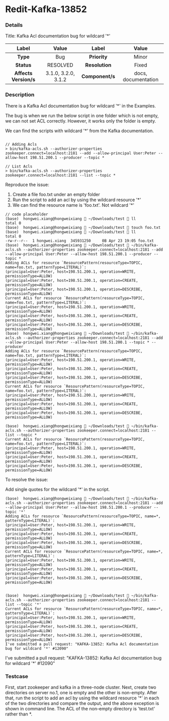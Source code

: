 # Redit-Kafka-13852

### Details

Title: Kafka Acl documentation bug for wildcard '*'


|         Label         |        Value        |      Label      |        Value        |
|:---------------------:|:-------------------:|:---------------:|:-------------------:|
|       **Type**        |         Bug         |  **Priority**   |        Minor        |
|      **Status**       |      RESOLVED       | **Resolution**  |        Fixed        |
| **Affects Version/s** | 3.1.0, 3.2.0, 3.1.2 | **Component/s** | docs, documentation |

### Description

There is a Kafka Acl documentation bug for wildcard '*' in the Examples.

The bug is when we run the below script in one folder which is not empty, we can not set ACL correctly. However, it
works only the folder is empty.

We can find the scripts with wildcard '*' from the Kafka documentation.

```

// Adding Acls
> bin/kafka-acls.sh --authorizer-properties zookeeper.connect=localhost:2181 --add --allow-principal User:Peter --allow-host 198.51.200.1 --producer --topic *

// List Acls
> bin/kafka-acls.sh --authorizer-properties zookeeper.connect=localhost:2181 --list --topic *
```

Reproduce the issue:

1. Create a file foo.txt under an empty folder
2. Run the script to add an acl by using the wildcard resource '*'
3. We can find the resource name is 'foo.txt'. Not wildcard '*'

```
// code placeholder
(base)  hongwei.xiang@hongweixiang  ~/Downloads/test  ll
total 0
(base)  hongwei.xiang@hongweixiang  ~/Downloads/test  touch foo.txt
(base)  hongwei.xiang@hongweixiang  ~/Downloads/test  ll
total 0
-rw-r--r--  1 hongwei.xiang  345931250     0B Apr 23 19:05 foo.txt
(base)  hongwei.xiang@hongweixiang  ~/Downloads/test  ~/bin/kafka-acls.sh --authorizer-properties zookeeper.connect=localhost:2181 --add --allow-principal User:Peter --allow-host 198.51.200.1 --producer --topic *
Adding ACLs for resource `ResourcePattern(resourceType=TOPIC, name=foo.txt, patternType=LITERAL)`:
(principal=User:Peter, host=198.51.200.1, operation=WRITE, permissionType=ALLOW)
(principal=User:Peter, host=198.51.200.1, operation=CREATE, permissionType=ALLOW)
(principal=User:Peter, host=198.51.200.1, operation=DESCRIBE, permissionType=ALLOW)
Current ACLs for resource `ResourcePattern(resourceType=TOPIC, name=foo.txt, patternType=LITERAL)`:
(principal=User:Peter, host=198.51.200.1, operation=WRITE, permissionType=ALLOW)
(principal=User:Peter, host=198.51.200.1, operation=CREATE, permissionType=ALLOW)
(principal=User:Peter, host=198.51.200.1, operation=DESCRIBE, permissionType=ALLOW)
(base)  hongwei.xiang@hongweixiang  ~/Downloads/test  ~/bin/kafka-acls.sh --authorizer-properties zookeeper.connect=localhost:2181 --add --allow-principal User:Peter --allow-host 198.51.200.1 --topic * --producer
Adding ACLs for resource `ResourcePattern(resourceType=TOPIC, name=foo.txt, patternType=LITERAL)`:
(principal=User:Peter, host=198.51.200.1, operation=WRITE, permissionType=ALLOW)
(principal=User:Peter, host=198.51.200.1, operation=CREATE, permissionType=ALLOW)
(principal=User:Peter, host=198.51.200.1, operation=DESCRIBE, permissionType=ALLOW)
Current ACLs for resource `ResourcePattern(resourceType=TOPIC, name=foo.txt, patternType=LITERAL)`:
(principal=User:Peter, host=198.51.200.1, operation=WRITE, permissionType=ALLOW)
(principal=User:Peter, host=198.51.200.1, operation=CREATE, permissionType=ALLOW)
(principal=User:Peter, host=198.51.200.1, operation=DESCRIBE, permissionType=ALLOW)

(base)  hongwei.xiang@hongweixiang  ~/Downloads/test  ~/bin/kafka-acls.sh --authorizer-properties zookeeper.connect=localhost:2181 --list --topic *
Current ACLs for resource `ResourcePattern(resourceType=TOPIC, name=foo.txt, patternType=LITERAL)`:
(principal=User:Peter, host=198.51.200.1, operation=WRITE, permissionType=ALLOW)
(principal=User:Peter, host=198.51.200.1, operation=CREATE, permissionType=ALLOW)
(principal=User:Peter, host=198.51.200.1, operation=DESCRIBE, permissionType=ALLOW)
```

To resolve the issue:

Add single quotes for the wildcard '*' in the script.

```
(base)  hongwei.xiang@hongweixiang  ~/Downloads/test  ~/bin/kafka-acls.sh --authorizer-properties zookeeper.connect=localhost:2181 --add --allow-principal User:Peter --allow-host 198.51.200.1 --producer --topic '*'
Adding ACLs for resource `ResourcePattern(resourceType=TOPIC, name=*, patternType=LITERAL)`:
(principal=User:Peter, host=198.51.200.1, operation=WRITE, permissionType=ALLOW)
(principal=User:Peter, host=198.51.200.1, operation=CREATE, permissionType=ALLOW)
(principal=User:Peter, host=198.51.200.1, operation=DESCRIBE, permissionType=ALLOW)
Current ACLs for resource `ResourcePattern(resourceType=TOPIC, name=*, patternType=LITERAL)`:
(principal=User:Peter, host=198.51.200.1, operation=WRITE, permissionType=ALLOW)
(principal=User:Peter, host=198.51.200.1, operation=CREATE, permissionType=ALLOW)
(principal=User:Peter, host=198.51.200.1, operation=DESCRIBE, permissionType=ALLOW)


(base)  hongwei.xiang@hongweixiang  ~/Downloads/test  ~/bin/kafka-acls.sh --authorizer-properties zookeeper.connect=localhost:2181 --list --topic '*'
Current ACLs for resource `ResourcePattern(resourceType=TOPIC, name=*, patternType=LITERAL)`:
(principal=User:Peter, host=198.51.200.1, operation=WRITE, permissionType=ALLOW)
(principal=User:Peter, host=198.51.200.1, operation=CREATE, permissionType=ALLOW)
(principal=User:Peter, host=198.51.200.1, operation=DESCRIBE, permissionType=ALLOW)
I've submitted a pull request: "KAFKA-13852: Kafka Acl documentation bug for wildcard '*' #12090"
```

I've submitted a pull request: "KAFKA-13852: Kafka Acl documentation bug for wildcard '*' #12090"

### Testcase

First, start zookeeper and kafka in a three-node cluster.
Next, create two directories on server no.1, one is empty and the other is non-empty.
After that, run the script to add an acl by using the wildcard resource '*' in each of the two directories and compare the output, and the above exception is shown in command line.
The ACL of the non-empty directory is 'test.txt' rather than *.
